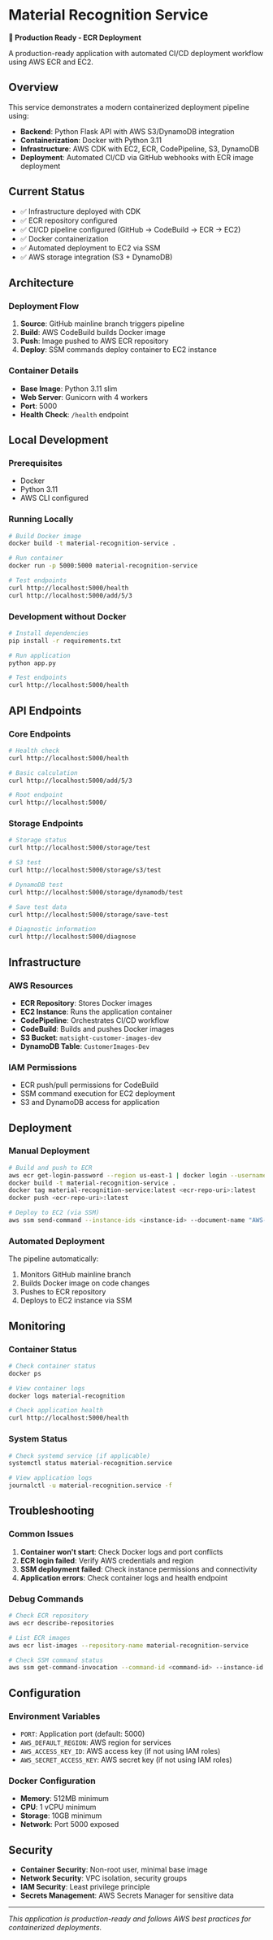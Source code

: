 # Material Recognition Service

**🚀 Production Ready - ECR Deployment**

A production-ready application with automated CI/CD deployment workflow using AWS ECR and EC2.

## Overview

This service demonstrates a modern containerized deployment pipeline using:
- **Backend**: Python Flask API with AWS S3/DynamoDB integration
- **Containerization**: Docker with Python 3.11
- **Infrastructure**: AWS CDK with EC2, ECR, CodePipeline, S3, DynamoDB
- **Deployment**: Automated CI/CD via GitHub webhooks with ECR image deployment

## Current Status

- ✅ Infrastructure deployed with CDK
- ✅ ECR repository configured
- ✅ CI/CD pipeline configured (GitHub → CodeBuild → ECR → EC2)
- ✅ Docker containerization
- ✅ Automated deployment to EC2 via SSM
- ✅ AWS storage integration (S3 + DynamoDB)

## Architecture

### Deployment Flow
1. **Source**: GitHub mainline branch triggers pipeline
2. **Build**: AWS CodeBuild builds Docker image
3. **Push**: Image pushed to AWS ECR repository
4. **Deploy**: SSM commands deploy container to EC2 instance

### Container Details
- **Base Image**: Python 3.11 slim
- **Web Server**: Gunicorn with 4 workers
- **Port**: 5000
- **Health Check**: `/health` endpoint

## Local Development

### Prerequisites
- Docker
- Python 3.11
- AWS CLI configured

### Running Locally
```bash
# Build Docker image
docker build -t material-recognition-service .

# Run container
docker run -p 5000:5000 material-recognition-service

# Test endpoints
curl http://localhost:5000/health
curl http://localhost:5000/add/5/3
```

### Development without Docker
```bash
# Install dependencies
pip install -r requirements.txt

# Run application
python app.py

# Test endpoints
curl http://localhost:5000/health
```

## API Endpoints

### Core Endpoints
```bash
# Health check
curl http://localhost:5000/health

# Basic calculation
curl http://localhost:5000/add/5/3

# Root endpoint
curl http://localhost:5000/
```

### Storage Endpoints
```bash
# Storage status
curl http://localhost:5000/storage/test

# S3 test
curl http://localhost:5000/storage/s3/test

# DynamoDB test
curl http://localhost:5000/storage/dynamodb/test

# Save test data
curl http://localhost:5000/storage/save-test

# Diagnostic information
curl http://localhost:5000/diagnose
```

## Infrastructure

### AWS Resources
- **ECR Repository**: Stores Docker images
- **EC2 Instance**: Runs the application container
- **CodePipeline**: Orchestrates CI/CD workflow
- **CodeBuild**: Builds and pushes Docker images
- **S3 Bucket**: `matsight-customer-images-dev`
- **DynamoDB Table**: `CustomerImages-Dev`

### IAM Permissions
- ECR push/pull permissions for CodeBuild
- SSM command execution for EC2 deployment
- S3 and DynamoDB access for application

## Deployment

### Manual Deployment
```bash
# Build and push to ECR
aws ecr get-login-password --region us-east-1 | docker login --username AWS --password-stdin <account-id>.dkr.ecr.us-east-1.amazonaws.com
docker build -t material-recognition-service .
docker tag material-recognition-service:latest <ecr-repo-uri>:latest
docker push <ecr-repo-uri>:latest

# Deploy to EC2 (via SSM)
aws ssm send-command --instance-ids <instance-id> --document-name "AWS-RunShellScript" --parameters '{"commands":["docker pull <ecr-repo-uri>:latest","docker stop material-recognition || true","docker rm material-recognition || true","docker run -d --name material-recognition -p 5000:5000 --restart always <ecr-repo-uri>:latest"]}'
```

### Automated Deployment
The pipeline automatically:
1. Monitors GitHub mainline branch
2. Builds Docker image on code changes
3. Pushes to ECR repository
4. Deploys to EC2 instance via SSM

## Monitoring

### Container Status
```bash
# Check container status
docker ps

# View container logs
docker logs material-recognition

# Check application health
curl http://localhost:5000/health
```

### System Status
```bash
# Check systemd service (if applicable)
systemctl status material-recognition.service

# View application logs
journalctl -u material-recognition.service -f
```

## Troubleshooting

### Common Issues
1. **Container won't start**: Check Docker logs and port conflicts
2. **ECR login failed**: Verify AWS credentials and region
3. **SSM deployment failed**: Check instance permissions and connectivity
4. **Application errors**: Check container logs and health endpoint

### Debug Commands
```bash
# Check ECR repository
aws ecr describe-repositories

# List ECR images
aws ecr list-images --repository-name material-recognition-service

# Check SSM command status
aws ssm get-command-invocation --command-id <command-id> --instance-id <instance-id>
```

## Configuration

### Environment Variables
- `PORT`: Application port (default: 5000)
- `AWS_DEFAULT_REGION`: AWS region for services
- `AWS_ACCESS_KEY_ID`: AWS access key (if not using IAM roles)
- `AWS_SECRET_ACCESS_KEY`: AWS secret key (if not using IAM roles)

### Docker Configuration
- **Memory**: 512MB minimum
- **CPU**: 1 vCPU minimum
- **Storage**: 10GB minimum
- **Network**: Port 5000 exposed

## Security

- **Container Security**: Non-root user, minimal base image
- **Network Security**: VPC isolation, security groups
- **IAM Security**: Least privilege principle
- **Secrets Management**: AWS Secrets Manager for sensitive data

---

*This application is production-ready and follows AWS best practices for containerized deployments.*